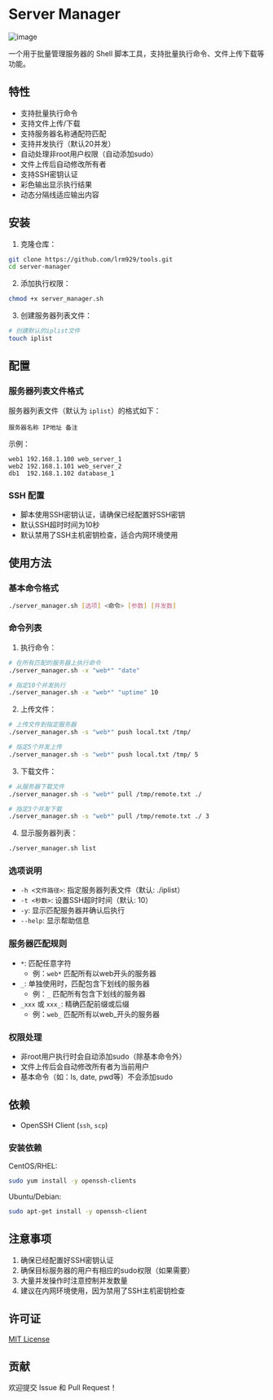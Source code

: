 # Server Manager
![image](https://github.com/user-attachments/assets/e2b88438-3c00-4c57-98ed-0bceb8f82f6d)


一个用于批量管理服务器的 Shell 脚本工具，支持批量执行命令、文件上传下载等功能。

## 特性

- 支持批量执行命令
- 支持文件上传/下载
- 支持服务器名称通配符匹配
- 支持并发执行（默认20并发）
- 自动处理非root用户权限（自动添加sudo）
- 文件上传后自动修改所有者
- 支持SSH密钥认证
- 彩色输出显示执行结果
- 动态分隔线适应输出内容

## 安装

1. 克隆仓库：
```bash
git clone https://github.com/lrm929/tools.git
cd server-manager
```

2. 添加执行权限：
```bash
chmod +x server_manager.sh
```

3. 创建服务器列表文件：
```bash
# 创建默认的iplist文件
touch iplist
```

## 配置

### 服务器列表文件格式

服务器列表文件（默认为 `iplist`）的格式如下：
```
服务器名称 IP地址 备注
```

示例：
```
web1 192.168.1.100 web_server_1
web2 192.168.1.101 web_server_2
db1  192.168.1.102 database_1
```

### SSH 配置

- 脚本使用SSH密钥认证，请确保已经配置好SSH密钥
- 默认SSH超时时间为10秒
- 默认禁用了SSH主机密钥检查，适合内网环境使用

## 使用方法

### 基本命令格式

```bash
./server_manager.sh [选项] <命令> [参数] [并发数]
```

### 命令列表

1. 执行命令：
```bash
# 在所有匹配的服务器上执行命令
./server_manager.sh -x "web*" "date"

# 指定10个并发执行
./server_manager.sh -x "web*" "uptime" 10
```

2. 上传文件：
```bash
# 上传文件到指定服务器
./server_manager.sh -s "web*" push local.txt /tmp/

# 指定5个并发上传
./server_manager.sh -s "web*" push local.txt /tmp/ 5
```

3. 下载文件：
```bash
# 从服务器下载文件
./server_manager.sh -s "web*" pull /tmp/remote.txt ./

# 指定3个并发下载
./server_manager.sh -s "web*" pull /tmp/remote.txt ./ 3
```

4. 显示服务器列表：
```bash
./server_manager.sh list
```

### 选项说明

- `-h <文件路径>`: 指定服务器列表文件（默认: ./iplist）
- `-t <秒数>`: 设置SSH超时时间（默认: 10）
- `-y`: 显示匹配服务器并确认后执行
- `--help`: 显示帮助信息

### 服务器匹配规则

- `*`: 匹配任意字符
  - 例：`web*` 匹配所有以web开头的服务器
- `_`: 单独使用时，匹配包含下划线的服务器
  - 例：`_` 匹配所有包含下划线的服务器
- `_xxx` 或 `xxx_`: 精确匹配前缀或后缀
  - 例：`web_` 匹配所有以web_开头的服务器

### 权限处理

- 非root用户执行时会自动添加sudo（除基本命令外）
- 文件上传后会自动修改所有者为当前用户
- 基本命令（如：ls, date, pwd等）不会添加sudo

## 依赖

- OpenSSH Client (`ssh`, `scp`)

### 安装依赖

CentOS/RHEL:
```bash
sudo yum install -y openssh-clients
```

Ubuntu/Debian:
```bash
sudo apt-get install -y openssh-client
```

## 注意事项

1. 确保已经配置好SSH密钥认证
2. 确保目标服务器的用户有相应的sudo权限（如果需要）
3. 大量并发操作时注意控制并发数量
4. 建议在内网环境使用，因为禁用了SSH主机密钥检查

## 许可证

[MIT License](LICENSE)

## 贡献

欢迎提交 Issue 和 Pull Request！
